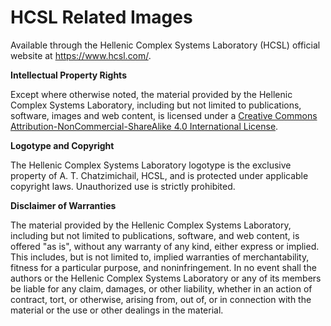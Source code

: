 # HCSL Related Images
 
Available through the Hellenic Complex Systems Laboratory (HCSL) official website at https://www.hcsl.com/.

**Intellectual Property Rights**

Except where otherwise noted, the material provided by the Hellenic Complex Systems Laboratory, including but not limited to publications, software, images and web content, is licensed under a [Creative Commons Attribution-NonCommercial-ShareAlike 4.0 International License](https://creativecommons.org/licenses/by-nc-sa/4.0/).

**Logotype and Copyright** 

The Hellenic Complex Systems Laboratory logotype is the exclusive property of A. T. Chatzimichail, HCSL, and is protected under applicable copyright laws. Unauthorized use is strictly prohibited.

**Disclaimer of Warranties**

The material provided by the Hellenic Complex Systems Laboratory, including but not limited to publications, software, and web content, is offered "as is", without any warranty of any kind, either express or implied. This includes, but is not limited to, implied warranties of merchantability, fitness for a particular purpose, and noninfringement. In no event shall the authors or the Hellenic Complex Systems Laboratory or any of its members be liable for any claim, damages, or other liability, whether in an action of contract, tort, or otherwise, arising from, out of, or in connection with the material or the use or other dealings in the material.

